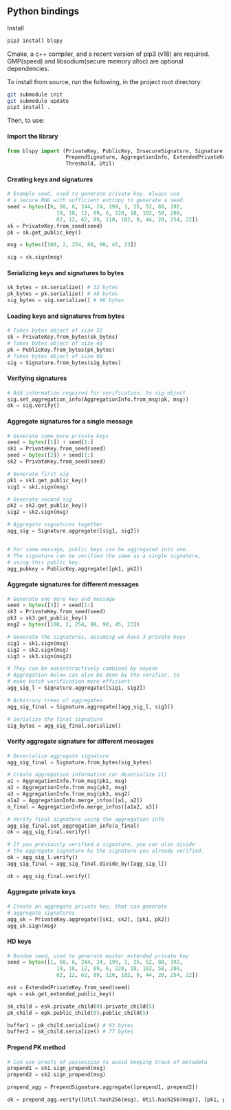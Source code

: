 ## Python bindings
Install
```bash
pip3 install blspy
```
Cmake, a c++ compiler, and a recent version of pip3 (v18) are required.
GMP(speed) and libsodium(secure memory alloc) are optional dependencies.

To install from source, run the following, in the project root directory:

```bash
git submodule init
git submodule update
pip3 install .
```


Then, to use:

#### Import the library
```python
from blspy import (PrivateKey, PublicKey, InsecureSignature, Signature,
                   PrependSignature, AggregationInfo, ExtendedPrivateKey,
                   Threshold, Util)
```


#### Creating keys and signatures
```python
# Example seed, used to generate private key. Always use
# a secure RNG with sufficient entropy to generate a seed.
seed = bytes([0, 50, 6, 244, 24, 199, 1, 25, 52, 88, 192,
                19, 18, 12, 89, 6, 220, 18, 102, 58, 209,
                82, 12, 62, 89, 110, 182, 9, 44, 20, 254, 22])
sk = PrivateKey.from_seed(seed)
pk = sk.get_public_key()

msg = bytes([100, 2, 254, 88, 90, 45, 23])

sig = sk.sign(msg)
```

#### Serializing keys and signatures to bytes
```python
sk_bytes = sk.serialize() # 32 bytes
pk_bytes = pk.serialize() # 48 bytes
sig_bytes = sig.serialize() # 96 bytes
```

#### Loading keys and signatures from bytes
```python
# Takes bytes object of size 32
sk = PrivateKey.from_bytes(sk_bytes)
# Takes bytes object of size 48
pk = PublicKey.from_bytes(pk_bytes)
# Takes bytes object of size 96
sig = Signature.from_bytes(sig_bytes)
```

#### Verifying signatures
```python
# Add information required for verification, to sig object
sig.set_aggregation_info(AggregationInfo.from_msg(pk, msg))
ok = sig.verify()
```

#### Aggregate signatures for a single message
```python
# Generate some more private keys
seed = bytes([1]) + seed[1:]
sk1 = PrivateKey.from_seed(seed)
seed = bytes([2]) + seed[1:]
sk2 = PrivateKey.from_seed(seed)

# Generate first sig
pk1 = sk1.get_public_key()
sig1 = sk1.sign(msg)

# Generate second sig
pk2 = sk2.get_public_key()
sig2 = sk2.sign(msg)

# Aggregate signatures together
agg_sig = Signature.aggregate([sig1, sig2])


# For same message, public keys can be aggregated into one.
# The signature can be verified the same as a single signature,
# using this public key.
agg_pubkey = PublicKey.aggregate([pk1, pk2])
```

#### Aggregate signatures for different messages
```python
# Generate one more key and message
seed = bytes([3]) + seed[1:]
sk3 = PrivateKey.from_seed(seed)
pk3 = sk3.get_public_key()
msg2 = bytes([100, 2, 254, 88, 90, 45, 23])

# Generate the signatures, assuming we have 3 private keys
sig1 = sk1.sign(msg)
sig2 = sk2.sign(msg)
sig3 = sk3.sign(msg2)

# They can be noninteractively combined by anyone
# Aggregation below can also be done by the verifier, to
# make batch verification more efficient
agg_sig_l = Signature.aggregate([sig1, sig2])

# Arbitrary trees of aggregates
agg_sig_final = Signature.aggregate([agg_sig_l, sig3])

# Serialize the final signature
sig_bytes = agg_sig_final.serialize()
```

#### Verify aggregate signature for different messages
```python
# Deserialize aggregate signature
agg_sig_final = Signature.from_bytes(sig_bytes)

# Create aggregation information (or deserialize it)
a1 = AggregationInfo.from_msg(pk1, msg)
a2 = AggregationInfo.from_msg(pk2, msg)
a3 = AggregationInfo.from_msg(pk3, msg2)
a1a2 = AggregationInfo.merge_infos([a1, a2])
a_final = AggregationInfo.merge_infos([a1a2, a3])

# Verify final signature using the aggregation info
agg_sig_final.set_aggregation_info(a_final)
ok = agg_sig_final.verify()

# If you previously verified a signature, you can also divide
# the aggregate signature by the signature you already verified.
ok = agg_sig_l.verify()
agg_sig_final = agg_sig_final.divide_by([agg_sig_l])

ok = agg_sig_final.verify()
```

#### Aggregate private keys
```python
# Create an aggregate private key, that can generate
# aggregate signatures
agg_sk = PrivateKey.aggregate([sk1, sk2], [pk1, pk2])
agg_sk.sign(msg)
```

#### HD keys
```python
# Random seed, used to generate master extended private key
seed = bytes([1, 50, 6, 244, 24, 199, 1, 25, 52, 88, 192,
                19, 18, 12, 89, 6, 220, 18, 102, 58, 209,
                82, 12, 62, 89, 110, 182, 9, 44, 20, 254, 22])

esk = ExtendedPrivateKey.from_seed(seed)
epk = esk.get_extended_public_key()

sk_child = esk.private_child(0).private_child(5)
pk_child = epk.public_child(0).public_child(5)

buffer1 = pk_child.serialize() # 93 bytes
buffer2 = sk_child.serialize() # 77 bytes
```

#### Prepend PK method
```python
# Can use proofs of possession to avoid keeping track of metadata
prepend1 = sk1.sign_prepend(msg)
prepend2 = sk2.sign_prepend(msg)

prepend_agg = PrependSignature.aggregate([prepend1, prepend2])

ok = prepend_agg.verify([Util.hash256(msg), Util.hash256(msg)], [pk1, pk2])

```
